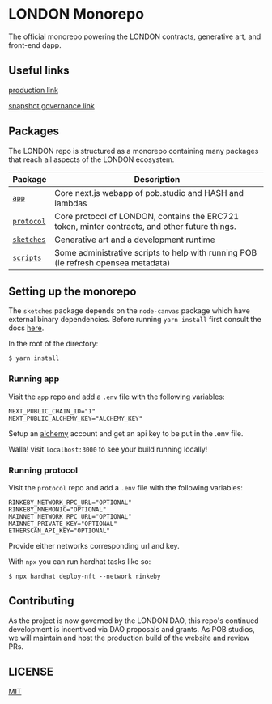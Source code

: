 # LONDON Monorepo

The official monorepo powering the LONDON contracts, generative art, and front-end dapp.

## Useful links

[production link](https://london.pob.studio)

[snapshot governance link](https://snapshot.org/#/london.pob.eth)

## Packages

The LONDON repo is structured as a monorepo containing many packages that reach all aspects of the LONDON ecosystem.

| Package                 | Description                                                                                     |
| ----------------------- | ----------------------------------------------------------------------------------------------- |
| [`app`](/app)           | Core next.js webapp of pob.studio and HASH and lambdas                                          |
| [`protocol`](/protocol) | Core protocol of LONDON, contains the ERC721 token, minter contracts, and other future things. |
| [`sketches`](/sketches) | Generative art and a development runtime                                                        |
| [`scripts`](/scripts)   | Some administrative scripts to help with running POB (ie refresh opensea metadata)              |

## Setting up the monorepo

The `sketches` package depends on the `node-canvas` package which have external binary dependencies. Before running `yarn install` first consult the docs [here](https://github.com/Automattic/node-canvas).

In the root of the directory:

```
$ yarn install
```

### Running app

Visit the `app` repo and add a `.env` file with the following variables:

```
NEXT_PUBLIC_CHAIN_ID="1"
NEXT_PUBLIC_ALCHEMY_KEY="ALCHEMY_KEY"
```

Setup an [alchemy](http://alchemy.com/) account and get an api key to be put in the .env file.

Walla! visit `localhost:3000` to see your build running locally!

### Running protocol

Visit the `protocol` repo and add a `.env` file with the following variables:

```
RINKEBY_NETWORK_RPC_URL="OPTIONAL"
RINKEBY_MNEMONIC="OPTIONAL"
MAINNET_NETWORK_RPC_URL="OPTIONAL"
MAINNET_PRIVATE_KEY="OPTIONAL"
ETHERSCAN_API_KEY="OPTIONAL"
```

Provide either networks corresponding url and key.

With `npx` you can run hardhat tasks like so:

```
$ npx hardhat deploy-nft --network rinkeby
```

## Contributing

As the project is now governed by the LONDON DAO, this repo's continued development is incentived via DAO proposals and grants. As POB studios, we will maintain and host the production build of the website and review PRs.

## LICENSE

[MIT](/LICENSE)
